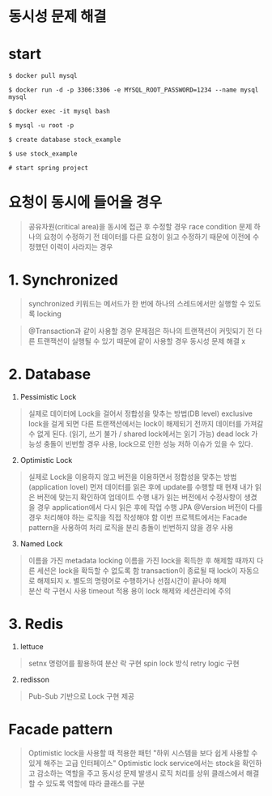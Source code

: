 동시성 문제 해결
===========

# start

```
$ docker pull mysql

$ docker run -d -p 3306:3306 -e MYSQL_ROOT_PASSWORD=1234 --name mysql mysql

$ docker exec -it mysql bash

$ mysql -u root -p

$ create database stock_example

$ use stock_example

# start spring project
```

# 요청이 동시에 들어올 경우

> 공유자원(critical area)을 동시에 접근 후 수정할 경우 race condition 문제
> 하나의 요청이 수정하기 전 데이터를 다른 요청이 읽고 수정하기 때문에 이전에 수정했던 이력이 사라지는 경우


# 1. Synchronized

> synchronized 키워드는 메서드가 한 번에 하나의 스레드에서만 실행할 수 있도록 locking

> @Transaction과 같이 사용할 경우 문제점은 하나의 트랜잭션이 커밋되기 전 다른 트랜잭션이 실행될 수 있기 때문에 같이 사용할 경우 동시성 문제 해결 x

# 2. Database

1. Pessimistic Lock
> 실제로 데이터에 Lock을 걸어서 정합성을 맞추는 방법(DB level)
> exclusive lock을 걸게 되면 다른 트랜잭션에서는 lock이 해제되기 전까지 데이터를 가져갈 수 없게 된다. (읽기, 쓰기 불가 / shared lock에서는 읽기 가능)
> dead lock 가능성
> 충돌이 빈번할 경우 사용, lock으로 인한 성능 저하 이슈가 있을 수 있다.

2. Optimistic Lock
> 실제로 Lock을 이용하지 않고 버전을 이용하면서 정합성을 맞추는 방법(application lovel)
> 먼저 데이터를 읽은 후에 update를 수행할 때 현재 내가 읽은 버전에 맞는지 확인하여 업데이트 수행
> 내가 읽는 버전에서 수정사항이 생겼을 경우 application에서 다시 읽은 후에 작업 수행 
> JPA @Version
> 버전이 다를 경우 처리해야 하는 로직을 직접 작성해야 함
> 이번 프로젝트에서는 Facade pattern을 사용하여 처리 로직을 분리
> 충돌이 빈번하지 않을 경우 사용

3. Named Lock
> 이름을 가진 metadata locking
> 이름을 가진 lock을 획득한 후 해제할 때까지 다른 세션은 lock을 확득할 수 없도록 함
> transaction이 종료될 때 lock이 자동으로 해제되지 x. 별도의 명령어로 수행하거나 선점시간이 끝나야 해제  
> 분산 락 구현시 사용 
> timeout 적용 용이 
> lock 해제와 세션관리에 주의

# 3. Redis

1. lettuce
> setnx 명령어를 활용하여 분산 락 구현
> spin lock 방식
> retry logic 구현

2. redisson
> Pub-Sub 기반으로 Lock 구현 제공 


# Facade pattern

> Optimistic lock을 사용할 때 적용한 패턴
> "하위 시스템을 보다 쉽게 사용할 수 있게 해주는 고급 인터페이스"
> Optimistic lock service에서는 stock을 확인하고 감소하는 역할을 주고 동시성 문제 발생시 로직 처리를 상위 클래스에서 해결할 수 있도록 역할에 따라 클래스를 구분